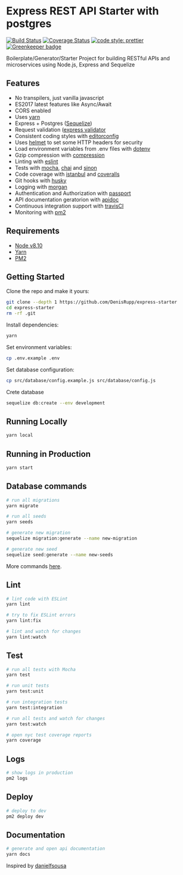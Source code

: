 # Express REST API Starter with postgres

[![Build Status](https://travis-ci.org/DenisRupp/API-express-starter.svg?branch=master)](https://travis-ci.org/DenisRupp/API-express-starter)
[![Coverage Status](https://coveralls.io/repos/github/DenisRupp/express-ES2017/badge.svg?branch=master)](https://coveralls.io/github/DenisRupp/express-ES2017?branch=master)
[![code style: prettier](https://img.shields.io/badge/code_style-prettier-ff69b4.svg?style=flat-square)](https://github.com/prettier/prettier)
[![Greenkeeper badge](https://badges.greenkeeper.io/DenisRupp/API-express-starter.svg)](https://greenkeeper.io/)

Boilerplate/Generator/Starter Project for building RESTful APIs and microservices using Node.js, Express and Sequelize

## Features

- No transpilers, just vanilla javascript
- ES2017 latest features like Async/Await
- CORS enabled
- Uses [yarn](https://yarnpkg.com)
- Express + Postgres ([Sequelize](http://docs.sequelizejs.com/))
- Request validation ([express validator](https://github.com/ctavan/express-validator)
- Consistent coding styles with [editorconfig](http://editorconfig.org)
- Uses [helmet](https://github.com/helmetjs/helmet) to set some HTTP headers for security
- Load environment variables from .env files with [dotenv](https://github.com/rolodato/dotenv-safe)
- Gzip compression with [compression](https://github.com/expressjs/compression)
- Linting with [eslint](http://eslint.org)
- Tests with [mocha](https://mochajs.org), [chai](http://chaijs.com) and [sinon](http://sinonjs.org)
- Code coverage with [istanbul](https://istanbul.js.org) and [coveralls](https://coveralls.io)
- Git hooks with [husky](https://github.com/typicode/husky)
- Logging with [morgan](https://github.com/expressjs/morgan)
- Authentication and Authorization with [passport](http://passportjs.org)
- API documentation geratorion with [apidoc](http://apidocjs.com)
- Continuous integration support with [travisCI](https://travis-ci.org)
- Monitoring with [pm2](https://github.com/Unitech/pm2)

## Requirements

- [Node v8.10](https://nodejs.org/en/download/current/)
- [Yarn](https://yarnpkg.com/en/docs/install)
- [PM2](http://pm2.keymetrics.io/)

## Getting Started

Clone the repo and make it yours:

```bash
git clone --depth 1 https://github.com/DenisRupp/express-starter
cd express-starter
rm -rf .git
```

Install dependencies:

```bash
yarn
```

Set environment variables:

```bash
cp .env.example .env
```

Set database configuration:

```bash
cp src/database/config.example.js src/database/config.js
```
Crete database

```bash
sequelize db:create --env development
```

## Running Locally

```bash
yarn local
```

## Running in Production

```bash
yarn start
```

## Database commands

```bash
# run all migrations
yarn migrate

# run all seeds
yarn seeds

# generate new migration
sequelize migration:generate --name new-migration

# generate new seed
sequelize seed:generate --name new-seeds
```

More commands [here](https://github.com/sequelize/cli).

## Lint

```bash
# lint code with ESLint
yarn lint

# try to fix ESLint errors
yarn lint:fix

# lint and watch for changes
yarn lint:watch
```

## Test

```bash
# run all tests with Mocha
yarn test

# run unit tests
yarn test:unit

# run integration tests
yarn test:integration

# run all tests and watch for changes
yarn test:watch

# open nyc test coverage reports
yarn coverage
```

## Logs

```bash
# show logs in production
pm2 logs
```

## Deploy

```bash
# deploy to dev
pm2 deploy dev
```

## Documentation

```bash
# generate and open api documentation
yarn docs
```

Inspired by [danielfsousa](https://github.com/danielfsousa/express-rest-es2017-boilerplate)
